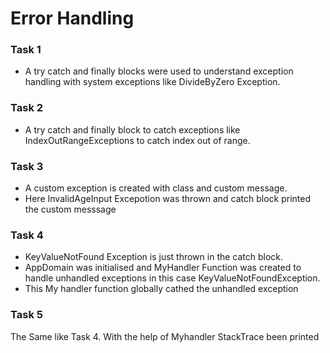 # Error Handling

### Task 1 

- A try catch and finally blocks were used to understand exception handling 
with system exceptions like DivideByZero Exception.

### Task 2 

- A try catch and finally block to catch exceptions like IndexOutRangeExceptions to catch index out of range.

### Task 3 

- A custom exception is created with class and custom message. 
- Here InvalidAgeInput Excepotion was thrown and catch block printed the custom messsage

### Task 4 

- KeyValueNotFound Exception is just thrown in the catch block. 
- AppDomain was initialised and MyHandler Function was created to handle unhandled exceptions in this case KeyValueNotFoundException. 
- This My handler function globally cathed the unhandled exception

### Task 5

The Same like Task 4. With the help of Myhandler StackTrace been printed